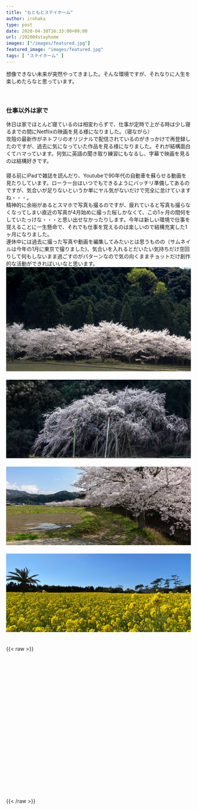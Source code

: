 ```yaml
---
title: "もともとステイホーム"
author: irohaka
type: post
date: 2020-04-30T16:33:00+09:00
url: /202004stayhome
images: ["/images/featured.jpg"]
featured_image: "images/featured.jpg"
tags: [ "ステイホーム" ]
---
```


想像できない未来が突然やってきました。そんな環境ですが、それなりに人生を楽しめたらなと思っています。  
<!--more-->
　  

### 仕事以外は家で
休日は家でほとんど寝ているのは相変わらずで、仕事が定時で上がる時は少し寝るまでの間にNetflixの映画を見る様になりました。（寝ながら）  
攻殻の最新作がネトフリのオリジナルで配信されているのがきっかけで再登録したのですが、過去に気になっていた作品を見る様になりました。それが結構面白くてハマっています。何気に英語の聞き取り練習にもなるし、字幕で映画を見るのは結構好きです。  
　  
寝る前にiPadで雑誌を読んだり、Youtubeで90年代の自動車を蘇らせる動画を見たりしています。ローラー台はいつでもできるようにバッチリ準備してあるのですが、気合いが足りないというか単にヤル気がないだけで完全に怠けていますね・・・。
　  
精神的に余裕があるとスマホで写真も撮るのですが、疲れていると写真も撮らなくなってしまい直近の写真が4月始めに撮った桜しかなくて、この1ヶ月の間何をしていたっけな・・・と思い出せなかったりします。今年は新しい環境で仕事を覚えることに一生懸命で、それでも仕事を覚えるのは楽しいので結構充実した1ヶ月になりました。  
連休中には過去に撮った写真や動画を編集してみたいとは思うものの（サムネイルは今年の1月に東京で撮りました)、気合いを入れるとだいたい気持ちだけ空回りして何もしないまま過ごすのがパターンなので気の向くままチョットだけ創作的な活動ができればいいなと思います。
　  
![4月始めに撮った桜](images/20200430-01.jpg)  
　  
![これもそう](images/2020-0430-02.jpg)  
　  
![桜は良い・・・](images/2020-0430-04.jpg)  
　  
![そういえば菜の花も](images/2020-0430-03.jpg)  
　  
 
{{< raw >}}
<div class="iframely-embed"><div class="iframely-responsive" style="padding-bottom: 52.5%; padding-top: 120px;"><a href="https://www.ghostintheshell-sac2045.jp/" data-iframely-url="//cdn.iframe.ly/p1B2DlC"></a></div></div><script async src="//cdn.iframe.ly/embed.js" charset="utf-8"></script>
{{< /raw >}}